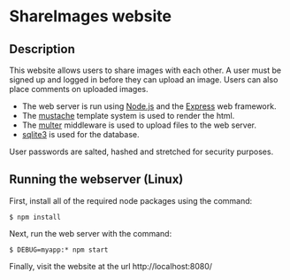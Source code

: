 # ShareImages website

## Description

This website allows users to share images with each other. A user must be signed up and logged in before they can upload an image. Users can also place comments on uploaded images.

- The web server is run using [Node.js](https://nodejs.org/en/) and the [Express](https://expressjs.com/) web framework.
- The [mustache](https://github.com/janl/mustache.js) template system is used to render the html.
- The [multer](https://github.com/expressjs/multer) middleware is used to upload files to the web server.
- [sqlite3](https://github.com/mapbox/node-sqlite3) is used for the database.

User passwords are salted, hashed and stretched for security purposes.

## Running the webserver (Linux)

First, install all of the required node packages using the command:

```
$ npm install
```

Next, run the web server with the command:

```
$ DEBUG=myapp:* npm start
```

Finally, visit the website at the url http://localhost:8080/
